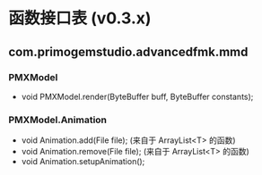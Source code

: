 # 函数接口表 (v0.3.x)
## com.primogemstudio.advancedfmk.mmd
### PMXModel
- void PMXModel.render(ByteBuffer buff, ByteBuffer constants);
### PMXModel.Animation
- void Animation.add(File file); (来自于 ArrayList\<T\> 的函数)
- void Animation.remove(File file); (来自于 ArrayList\<T\> 的函数)
- void Animation.setupAnimation();